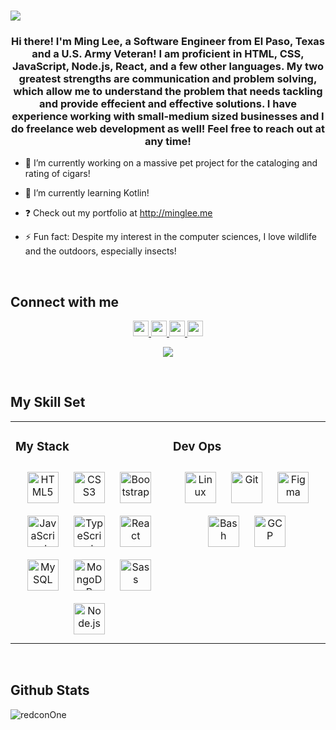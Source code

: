 

### <img src="https://github.com/redconOne/portfolio/tree/master/src/assets/githubBannerActual.png">
  

### <h3 align="center">Hi there! I'm Ming Lee, a Software Engineer from El Paso, Texas and a U.S. Army Veteran! I am proficient in HTML, CSS, JavaScript, Node.js, React, and a few other languages. My two greatest strengths are communication and problem solving, which allow me to understand the problem that needs tackling and provide effecient and effective solutions. I have experience working with small-medium sized businesses and I do freelance web development as well! Feel free to reach out at any time!</h3>  
  

- 🔭 I’m currently working on a massive pet project for the cataloging and rating of cigars!  
  

- 🌱 I’m currently learning Kotlin!  
  

- ❓ Check out my portfolio at http://minglee.me  
  

- ⚡ Fun fact: Despite my interest in the computer sciences, I love wildlife and the outdoors, especially insects!   
  

<br/>  


## Connect with me  
<div align="center">
 <a href="http://minglee.me" target="_blank">
  <img src="https://img.shields.io/static/v1?label=&message=Website&color=informational&style=plastic&logo=javascript&logo-color=white" height="25px" />
  </a>
<a href="https://github.com/redconOne" target="_blank">
<img src="https://img.shields.io/static/v1?label=&message=Github&color=success&style=plastic&logo=linkedin&logo-color=white" height="25px" />
</a>
<a href="https://twitter.com/MingLeeNg1" target="_blank">
 <img src="https://img.shields.io/static/v1?label=&message=Twitter&color=informational&style=plastic&logo=twitter&logo-color=white" height="25px" />
</a>
<a href="https://linkedin.com/in/MingLeeNg" target="_blank">
<img src="https://img.shields.io/static/v1?label=&message=LinkedIn&color=success&style=plastic&logo=linkedin&logo-color=white" height="25px" />
</a>  
  <br>
  <p align="center">
    <a href="https://www.codewars.com/users/MingLeeNg" target="_blank"><img src="https://www.codewars.com/users/MingLeeNg/badges/large"></a>
  </p>
</div>  
  

<br/>  


## My Skill Set  
<table><tr><td valign="top" width="50%">



### My Stack  
<div align="center">  
<img style="margin: 10px" src="https://profilinator.rishav.dev/skills-assets/html5-original-wordmark.svg" alt="HTML5" height="50" />  
<img style="margin: 10px" src="https://profilinator.rishav.dev/skills-assets/css3-original-wordmark.svg" alt="CSS3" height="50" />  
<img style="margin: 10px" src="https://profilinator.rishav.dev/skills-assets/bootstrap-plain.svg" alt="Bootstrap" height="50" />  
<img style="margin: 10px" src="https://profilinator.rishav.dev/skills-assets/javascript-original.svg" alt="JavaScript" height="50" />  
<img style="margin: 10px" src="https://profilinator.rishav.dev/skills-assets/typescript-original.svg" alt="TypeScript" height="50" />  
<img style="margin: 10px" src="https://profilinator.rishav.dev/skills-assets/react-original-wordmark.svg" alt="React" height="50" />  
<img style="margin: 10px" src="https://profilinator.rishav.dev/skills-assets/mysql-original-wordmark.svg" alt="MySQL" height="50" />  
<img style="margin: 10px" src="https://profilinator.rishav.dev/skills-assets/mongodb-original-wordmark.svg" alt="MongoDB" height="50" />  
<img style="margin: 10px" src="https://profilinator.rishav.dev/skills-assets/sass-original.svg" alt="Sass" height="50" />  
<img style="margin: 10px" src="https://profilinator.rishav.dev/skills-assets/nodejs-original-wordmark.svg" alt="Node.js" height="50" />  
</div>

</td><td valign="top" width="50%">



### Dev Ops  
<div align="center">  
<img style="margin: 10px" src="https://profilinator.rishav.dev/skills-assets/linux-original.svg" alt="Linux" height="50" />  
<img style="margin: 10px" src="https://profilinator.rishav.dev/skills-assets/git-scm-icon.svg" alt="Git" height="50" />  
<img style="margin: 10px" src="https://profilinator.rishav.dev/skills-assets/figma-icon.svg" alt="Figma" height="50" />  
<img style="margin: 10px" src="https://profilinator.rishav.dev/skills-assets/gnu_bash-icon.svg" alt="Bash" height="50" />  
<img style="margin: 10px" src="https://profilinator.rishav.dev/skills-assets/google_cloud-icon.svg" alt="GCP" height="50" />  
</div>

</td></tr></table>  

<br/>  


## Github Stats  
<p><img align="center" src="https://github-readme-stats.vercel.app/api?username=redconone&show_icons=true&theme=dark&locale=en" alt="redconOne" /></p>

  

<br/>  

<div align="center"></div>
<br />

